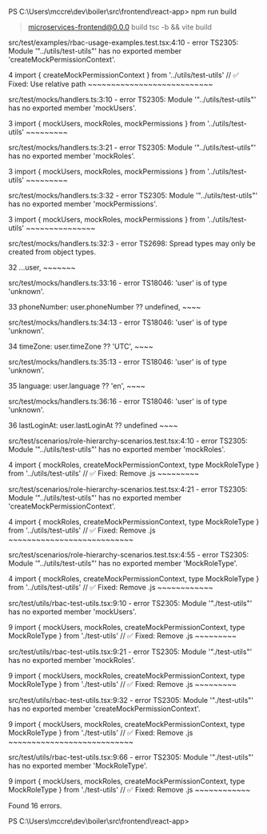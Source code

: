 PS C:\Users\mccre\dev\boiler\src\frontend\react-app> npm run build

> microservices-frontend@0.0.0 build
> tsc -b && vite build

src/test/examples/rbac-usage-examples.test.tsx:4:10 - error TS2305: Module '"../utils/test-utils"' has no exported member 'createMockPermissionContext'.

4 import { createMockPermissionContext } from '../utils/test-utils'  // ✅ Fixed: Use relative path
           ~~~~~~~~~~~~~~~~~~~~~~~~~~~

src/test/mocks/handlers.ts:3:10 - error TS2305: Module '"../utils/test-utils"' has no exported member 'mockUsers'.

3 import { mockUsers, mockRoles, mockPermissions } from '../utils/test-utils'
           ~~~~~~~~~

src/test/mocks/handlers.ts:3:21 - error TS2305: Module '"../utils/test-utils"' has no exported member 'mockRoles'.

3 import { mockUsers, mockRoles, mockPermissions } from '../utils/test-utils'
                      ~~~~~~~~~

src/test/mocks/handlers.ts:3:32 - error TS2305: Module '"../utils/test-utils"' has no exported member 'mockPermissions'.

3 import { mockUsers, mockRoles, mockPermissions } from '../utils/test-utils'
                                 ~~~~~~~~~~~~~~~

src/test/mocks/handlers.ts:32:3 - error TS2698: Spread types may only be created from object types.

32   ...user,
     ~~~~~~~

src/test/mocks/handlers.ts:33:16 - error TS18046: 'user' is of type 'unknown'.

33   phoneNumber: user.phoneNumber ?? undefined,
                  ~~~~

src/test/mocks/handlers.ts:34:13 - error TS18046: 'user' is of type 'unknown'.

34   timeZone: user.timeZone ?? 'UTC',
               ~~~~

src/test/mocks/handlers.ts:35:13 - error TS18046: 'user' is of type 'unknown'.

35   language: user.language ?? 'en',
               ~~~~

src/test/mocks/handlers.ts:36:16 - error TS18046: 'user' is of type 'unknown'.

36   lastLoginAt: user.lastLoginAt ?? undefined
                  ~~~~

src/test/scenarios/role-hierarchy-scenarios.test.tsx:4:10 - error TS2305: Module '"../utils/test-utils"' has no exported member 'mockRoles'.

4 import { mockRoles, createMockPermissionContext, type MockRoleType } from '../utils/test-utils' // ✅ Fixed: Remove .js
           ~~~~~~~~~

src/test/scenarios/role-hierarchy-scenarios.test.tsx:4:21 - error TS2305: Module '"../utils/test-utils"' has no exported member 'createMockPermissionContext'.

4 import { mockRoles, createMockPermissionContext, type MockRoleType } from '../utils/test-utils' // ✅ Fixed: Remove .js
                      ~~~~~~~~~~~~~~~~~~~~~~~~~~~

src/test/scenarios/role-hierarchy-scenarios.test.tsx:4:55 - error TS2305: Module '"../utils/test-utils"' has no exported member 'MockRoleType'.

4 import { mockRoles, createMockPermissionContext, type MockRoleType } from '../utils/test-utils' // ✅ Fixed: Remove .js
                                                        ~~~~~~~~~~~~

src/test/utils/rbac-test-utils.tsx:9:10 - error TS2305: Module '"./test-utils"' has no exported member 'mockUsers'.

9 import { mockUsers, mockRoles, createMockPermissionContext, type MockRoleType } from './test-utils'  // ✅ Fixed: Remove .js
           ~~~~~~~~~

src/test/utils/rbac-test-utils.tsx:9:21 - error TS2305: Module '"./test-utils"' has no exported member 'mockRoles'.

9 import { mockUsers, mockRoles, createMockPermissionContext, type MockRoleType } from './test-utils'  // ✅ Fixed: Remove .js
                      ~~~~~~~~~

src/test/utils/rbac-test-utils.tsx:9:32 - error TS2305: Module '"./test-utils"' has no exported member 'createMockPermissionContext'.

9 import { mockUsers, mockRoles, createMockPermissionContext, type MockRoleType } from './test-utils'  // ✅ Fixed: Remove .js
                                 ~~~~~~~~~~~~~~~~~~~~~~~~~~~

src/test/utils/rbac-test-utils.tsx:9:66 - error TS2305: Module '"./test-utils"' has no exported member 'MockRoleType'.

9 import { mockUsers, mockRoles, createMockPermissionContext, type MockRoleType } from './test-utils'  // ✅ Fixed: Remove .js
                                                                   ~~~~~~~~~~~~


Found 16 errors.

PS C:\Users\mccre\dev\boiler\src\frontend\react-app>
